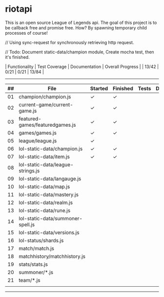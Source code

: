 # riotapi
This is an open source League of Legends api. The goal of this project is to be callback free and promise free. How? By spawning temporary child processes of course!

// Using sync-request for synchronously retrieving http request.

// Todo: Document static-data/champion module, Create mocha test, then it's finished.

| Functionality | Test Coverage | Documentation | Overall Progress |
| 13/42         | 0/21          | 0/21          | 13/84            |

----------------------------------------------------------------------------------------------------
| ## | File                                |   Started   |  Finished   |    Tests    |  Documented |
|----|-------------------------------------|-------------|-------------|-------------|-------------|
| 01 | champion/champion.js                |      ✓      |      ✓      |             |             |
| 02 | current-game/current-game.js        |      ✓      |      ✓      |             |             |
| 03 | featured-games/featuredgames.js     |      ✓      |      ✓      |             |             |
| 04 | games/games.js                      |      ✓      |      ✓      |             |             |
| 05 | league/league.js                    |      ✓      |             |             |             |
| 06 | lol-static-data/champion.js         |      ✓      |      ✓      |             |             |
| 07 | lol-static-data/item.js             |      ✓      |      ✓      |             |             |
| 08 | lol-static-data/league-strings.js   |             |             |             |             |
| 09 | lol-static-data/langauge.js         |             |             |             |             |
| 10 | lol-static-data/map.js              |             |             |             |             |
| 11 | lol-static-data/mastery.js          |             |             |             |             |
| 12 | lol-static-data/realm.js            |             |             |             |             |
| 13 | lol-static-data/rune.js             |             |             |             |             |
| 14 | lol-static-data/summoner-spell.js   |             |             |             |             |
| 15 | lol-static-data/versions.js         |             |             |             |             |
| 16 | lol-status/shards.js                |             |             |             |             |
| 17 | match/match.js                      |             |             |             |             |
| 18 | matchhistory/matchhistory.js        |             |             |             |             |
| 19 | stats/stats.js                      |             |             |             |             |
| 20 | summoner/*.js                       |             |             |             |             |
| 21 | team/*.js                           |             |             |             |             |
|    |                                     |             |             |             |             |
-----------------------------------------------------------------------------------------------------

